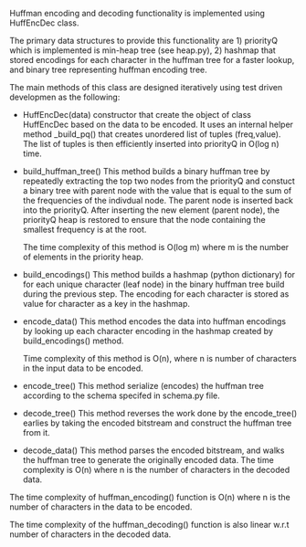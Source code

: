 Huffman encoding and decoding functionality is implemented using HuffEncDec
class.

The primary data structures to provide this functionality are 1) priorityQ which is 
implemented is min-heap tree (see heap.py), 2) hashmap that stored encodings
for each character in the huffman tree for a faster lookup, and binary tree 
representing huffman encoding tree.

The main methods of this class are designed iteratively using test driven
developmen as the following: 

* HuffEncDec(data) 
    constructor that create the object of class HuffEncDec
    based on the data to be encoded. It uses an internal 
    helper method _build_pq() that creates unordered list of 
    tuples (freq,value). The list of tuples is then efficiently
    inserted into priorityQ in O(log n) time.

* build_huffman_tree()
    This method builds a binary huffman tree by repeatedly extracting 
    the top two nodes from the priorityQ and constuct a binary tree with
    parent node with the value that is equal to the sum of the frequencies of
    the indivdual node. The parent node is inserted back into the priorityQ. 
    After inserting the new element (parent node), the priorityQ heap is
    restored to ensure that the node containing the smallest frequency is at
    the root. 
    
    The time complexity of this method is O(log m) where m is the number of
    elements in the priority heap. 


* build_encodings() 
    This method builds a hashmap (python dictionary) for for each unique
    character (leaf node) in the binary huffman tree build during the previous
    step. The encoding for each character is stored as value for character as a
    key in the hashmap.

* encode_data() 
   This method encodes the data into huffman encodings by looking up each
   character encoding in the hashmap created by build_encodings() method.

   Time complexity of this method is O(n), where n is number of characters in 
   the input data to be encoded.

* encode_tree()
    This method serialize (encodes) the huffman tree according to the schema
    specifed in schema.py file. 

* decode_tree()
    This method reverses the work done by the encode_tree() earlies by taking the encoded
    bitstream and construct the huffman tree from it. 

* decode_data()
    This method parses the encoded bitstream, and walks the huffman tree to
    generate the originally encoded data. 
    The time complexity is O(n) where n is the number of characters in the
    decoded data.


The time complexity of huffman_encoding() function is O(n) where n is the number
of characters in the data to be encoded.

The time complexity of the huffman_decoding() function is also linear w.r.t
number of characters in the decoded data. 

    
